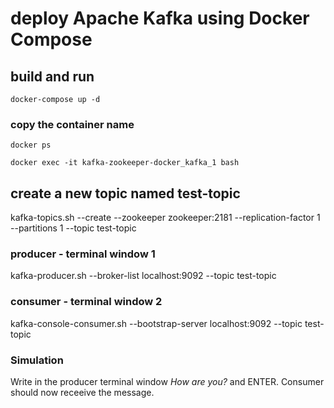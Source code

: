 # deploy Apache Kafka using Docker Compose

## build and run
```
docker-compose up -d
```

### copy the container name
```
docker ps
```

```
docker exec -it kafka-zookeeper-docker_kafka_1 bash
```


## create a new topic named test-topic
kafka-topics.sh --create --zookeeper zookeeper:2181 --replication-factor 1 --partitions 1 --topic test-topic



### producer - terminal window 1
kafka-producer.sh --broker-list localhost:9092 --topic test-topic

### consumer - terminal window 2
kafka-console-consumer.sh --bootstrap-server localhost:9092 --topic test-topic

### Simulation
Write in the producer terminal window _How are you?_ and ENTER.
Consumer should now receeive the message.